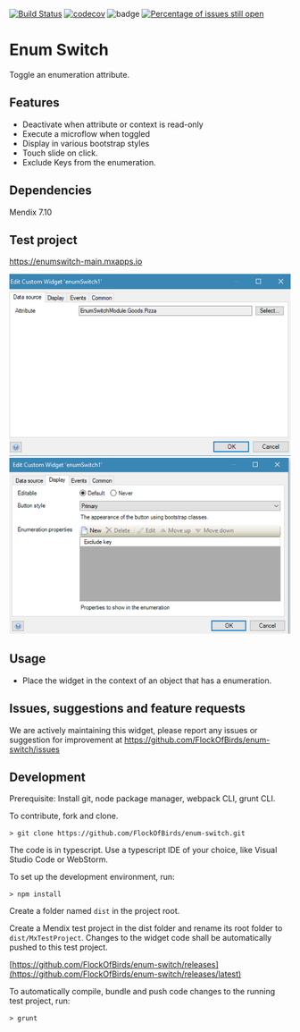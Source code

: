 [![Build Status](https://travis-ci.org/FlockOfBirds/enum-switch.svg?branch=feature%2Finitial)](https://travis-ci.org/FlockOfBirds/enum-switch)
[![codecov](https://codecov.io/gh/flockofbirds/enum-switch/graph/badge.svg?/branch=feature/initial)](https://codecov.io/gh/flockofbirds/enum-switch)
![badge](https://img.shields.io/badge/mendix-7.10.0-green.svg)
[![Percentage of issues still open](http://isitmaintained.com/badge/open/FlockOfBirds/enum-switch.svg)](http://isitmaintained.com/project/FlockOfBirds/enum-switch "Percentage of issues still open")

# Enum Switch
Toggle an enumeration attribute.

## Features
* Deactivate when attribute or context is read-only
* Execute a microflow when toggled
* Display in various bootstrap styles
* Touch slide on click.
* Exclude Keys from the enumeration.

## Dependencies
Mendix 7.10

## Test project
https://enumswitch-main.mxapps.io

![Data Source](/assets/config_dataSource_tab.PNG)
![Display](/assets/config_display_tab.PNG)

## Usage
- Place the widget in the context of an object that has a enumeration.

## Issues, suggestions and feature requests
We are actively maintaining this widget, please report any issues or suggestion for improvement at https://github.com/FlockOfBirds/enum-switch/issues

## Development
Prerequisite: Install git, node package manager, webpack CLI, grunt CLI.

To contribute, fork and clone.

    > git clone https://github.com/FlockOfBirds/enum-switch.git

The code is in typescript. Use a typescript IDE of your choice, like Visual Studio Code or WebStorm.

To set up the development environment, run:

    > npm install

Create a folder named `dist` in the project root.

Create a Mendix test project in the dist folder and rename its root folder to `dist/MxTestProject`. Changes to the widget code shall be automatically pushed to this test project.

[https://github.com/FlockOfBirds/enum-switch/releases](https://github.com/FlockOfBirds/enum-switch/releases/latest)

To automatically compile, bundle and push code changes to the running test project, run:

    > grunt
